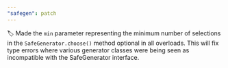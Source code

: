 ```yaml
---
"safegen": patch
---
```


🏷️ Made the `min` parameter representing the minimum number of selections in the `SafeGenerator.choose()` method optional in all overloads. This will fix type errors where various generator classes were being seen as incompatible with the SafeGenerator interface.
